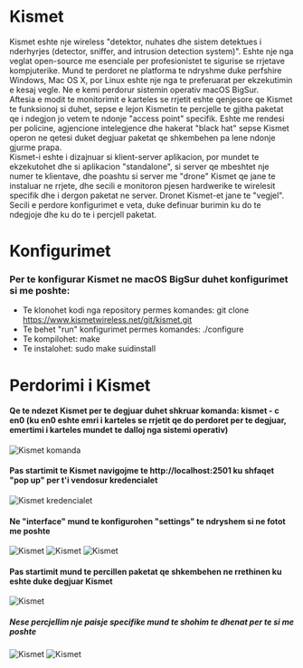 # Kismet

Kismet eshte nje wireless "detektor, nuhates dhe sistem detektues i nderhyrjes (detector, sniffer, and intrusion detection system)". Eshte nje nga veglat open-source me esenciale per profesionistet te sigurise se rrjetave kompjuterike. Mund te perdoret ne platforma te ndryshme duke perfshire Windows, Mac OS X, por Linux eshte nje nga te preferuarat per ekzekutimin e kesaj vegle. Ne e kemi perdorur sistemin operativ macOS BigSur.<br>
Aftesia e modit te monitorimit e karteles se rrjetit eshte qenjesore qe Kismet te funksionoj si duhet, sepse e lejon Kismetin te percjelle te gjitha paketat qe i ndegjon jo vetem te ndonje "access point" specifik. Eshte me rendesi per policine, agjencione intelegjence dhe hakerat "black hat" sepse Kismet operon ne qetesi duket degjuar paketat qe shkembehen pa lene ndonje gjurme prapa.<br>
Kismet-i eshte i dizajnuar si klient-server aplikacion, por mundet te ekzekutohet dhe si aplikacion "standalone", si server qe mbeshtet nje numer te klientave, dhe poashtu si server me "drone" Kismet qe jane te instaluar ne rrjete, dhe secili e monitoron pjesen hardwerike te wirelesit specifik dhe i dergon paketat ne server.
Dronet Kismet-et jane te "vegjel". Secili e perdore konfigurimet e veta, duke definuar burimin ku do te ndegjoje dhe ku do te i percjell paketat.

# Konfigurimet 
### Per te konfigurar Kismet ne macOS BigSur duhet konfigurimet si me poshte:
* Te klonohet kodi nga repository permes komandes: git clone https://www.kismetwireless.net/git/kismet.git<br>
* Te behet "run" konfigurimet permes komandes: ./configure<br>
* Te kompilohet: make<br>
* Te instalohet: sudo make suidinstall<br>

# Perdorimi i Kismet

#### Qe te ndezet Kismet per te degjuar duhet shkruar komanda: kismet - c en0 (ku en0 eshte emri i karteles se rrjetit qe do perdoret per te degjuar, emertimi i karteles mundet te dalloj nga sistemi operativ)
![Kismet komanda](https://github.com/bujardervishaj1/kismet/blob/master/6.png)
#### Pas startimit te Kismet navigojme te http://localhost:2501 ku shfaqet "pop up" per t'i vendosur kredencialet
![Kismet kredencialet](https://github.com/bujardervishaj1/kismet/blob/master/2.png)
#### Ne "interface" mund te konfigurohen "settings" te ndryshem si ne fotot me poshte
![Kismet](https://github.com/bujardervishaj1/kismet/blob/master/3.png)
![Kismet](https://github.com/bujardervishaj1/kismet/blob/master/4.png)
![Kismet](https://github.com/bujardervishaj1/kismet/blob/master/5.png)

#### Pas startimit mund te percillen paketat qe shkembehen ne rrethinen ku eshte duke degjuar Kismet
![Kismet](https://github.com/bujardervishaj1/kismet/blob/master/11.gif)

##### Nese percjellim nje paisje specifike mund te shohim te dhenat per te si me poshte 
![Kismet](https://github.com/bujardervishaj1/kismet/blob/master/9.png)
![Kismet](https://github.com/bujardervishaj1/kismet/blob/master/10.png)
